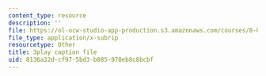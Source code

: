 ```yaml
---
content_type: resource
description: ''
file: https://ol-ocw-studio-app-production.s3.amazonaws.com/courses/8-05-quantum-physics-ii-fall-2013/8136a32dcf975bd3b085970eb8c8bcbf_r2NMWEsNcTs.vtt
file_type: application/x-subrip
resourcetype: Other
title: 3play caption file
uid: 8136a32d-cf97-5bd3-b085-970eb8c8bcbf
---
```

